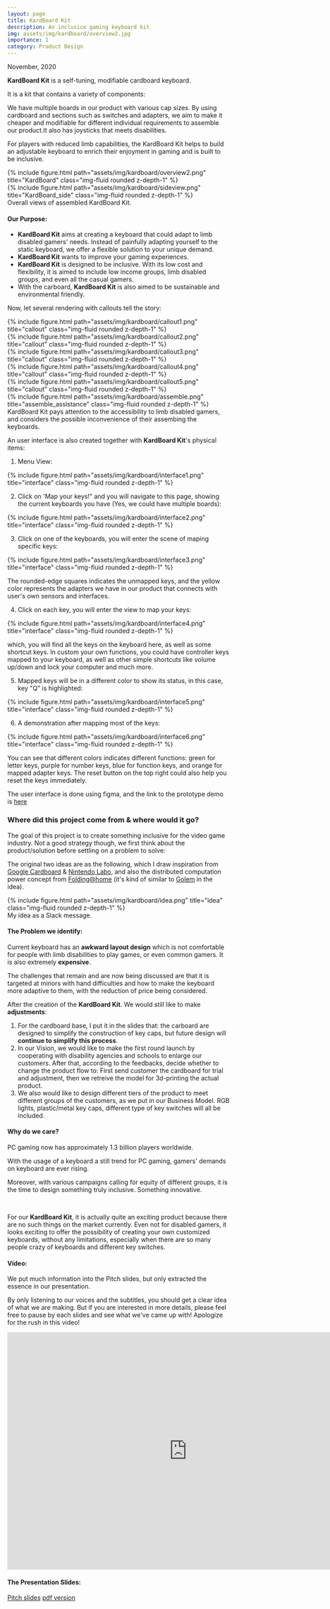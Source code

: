```yaml
---
layout: page
title: KardBoard Kit
description: An inclusice gaming keyboard kit
img: assets/img/kardboard/overview2.jpg
importance: 1
category: Product Design
---
```


November, 2020

**KardBoard Kit** is a self-tuning, modifiable cardboard keyboard.

It is a kit that contains a variety of components:

We have multiple boards in our product with various cap sizes. By using cardboard and sections such as switches and adapters, we aim to make it
cheaper and modifiable for different individual requirements to assemble our product.It also has joysticks that meets disabilities.

For players with reduced limb capabilities, the KardBoard Kit helps to build an adjustable keyboard to enrich their enjoyment in gaming and is built to be inclusive.

<div class="row">
    <div class="col-sm mt-3 mt-md-0">
        {% include figure.html path="assets/img/kardboard/overview2.png" title="KardBoard" class="img-fluid rounded z-depth-1" %}
    </div>
</div>
<div class="row">
    <div class="col-sm mt-3 mt-md-0">
        {% include figure.html path="assets/img/kardboard/sideview.png" title="KardBoard_side" class="img-fluid rounded z-depth-1" %}
    </div>
</div>
<div class="caption">
    Overall views of assembled KardBoard Kit.
</div>

#### Our Purpose:

- **KardBoard Kit** aims at creating a keyboard that could adapt to limb disabled gamers' needs. Instead of painfully adapting yourself to the static keyboard, we offer a flexible solution to your unique demand.
- **KardBoard Kit** wants to improve your gaming experiences.
- **KardBoard Kit** is designed to be inclusive. With its low cost and flexibility, it is aimed to include low income groups, limb disabled groups, and even all the casual gamers.
- With the carboard, **KardBoard Kit** is also aimed to be sustainable and environmental friendly.

Now, let several rendering with callouts tell the story:

<div class="row">
    <div class="col-sm mt-3 mt-md-0">
        {% include figure.html path="assets/img/kardboard/callout1.png" title="callout" class="img-fluid rounded z-depth-1" %}
    </div>
</div>
<div class="row">
    <div class="col-sm mt-3 mt-md-0">
        {% include figure.html path="assets/img/kardboard/callout2.png" title="callout" class="img-fluid rounded z-depth-1" %}
    </div>
</div>
<div class="row">
    <div class="col-sm mt-3 mt-md-0">
        {% include figure.html path="assets/img/kardboard/callout3.png" title="callout" class="img-fluid rounded z-depth-1" %}
    </div>
</div>
<div class="row">
    <div class="col-sm mt-3 mt-md-0">
        {% include figure.html path="assets/img/kardboard/callout4.png" title="callout" class="img-fluid rounded z-depth-1" %}
    </div>
</div>
<div class="row">
    <div class="col-sm mt-3 mt-md-0">
        {% include figure.html path="assets/img/kardboard/callout5.png" title="callout" class="img-fluid rounded z-depth-1" %}
    </div>
</div>

<div class="row">
    <div class="col-sm mt-3 mt-md-0">
        {% include figure.html path="assets/img/kardboard/assemble.png" title="assemble_assistance" class="img-fluid rounded z-depth-1" %}
    </div>
</div>
<div class="caption">
    KardBoard Kit pays attention to the accessibility to limb disabled gamers, and considers the possible inconvenience of their assembing the keyboards.
</div>

An user interface is also created together with **KardBoard Kit**'s physical items:

1. Menu View:

<div class="row">
    <div class="col-sm mt-3 mt-md-0">
        {% include figure.html path="assets/img/kardboard/interface1.png" title="interface" class="img-fluid rounded z-depth-1" %}
    </div>
</div>

2. Click on 'Map your keys!" and you will navigate to this page, showing the current keyboards you have (Yes, we could have multiple boards):

<div class="row">
    <div class="col-sm mt-3 mt-md-0">
        {% include figure.html path="assets/img/kardboard/interface2.png" title="interface" class="img-fluid rounded z-depth-1" %}
    </div>
</div>

3. Click on one of the keyboards, you will enter the scene of maping specific keys:

<div class="row">
    <div class="col-sm mt-3 mt-md-0">
        {% include figure.html path="assets/img/kardboard/interface3.png" title="interface" class="img-fluid rounded z-depth-1" %}
    </div>
</div>

The rounded-edge squares indicates the unmapped keys, and the yellow color represents the adapters we have in our product that connects with user's own sensors and interfaces.

4. Click on each key, you will enter the view to map your keys:

<div class="row">
    <div class="col-sm mt-3 mt-md-0">
        {% include figure.html path="assets/img/kardboard/interface4.png" title="interface" class="img-fluid rounded z-depth-1" %}
    </div>
</div>

which, you will find all the keys on the keyboard here, as well as some shortcut keys. In custom your own functions, you could have controller
keys mapped to your keyboard, as well as other simple shortcuts like volume up/down and lock your computer and much more.

5. Mapped keys will be in a different color to show its status, in this case, key "Q" is highlighted:

<div class="row">
    <div class="col-sm mt-3 mt-md-0">
        {% include figure.html path="assets/img/kardboard/interface5.png" title="interface" class="img-fluid rounded z-depth-1" %}
    </div>
</div>

6. A demonstration after mapping most of the keys:

<div class="row">
    <div class="col-sm mt-3 mt-md-0">
        {% include figure.html path="assets/img/kardboard/interface6.png" title="interface" class="img-fluid rounded z-depth-1" %}
    </div>
</div>

You can see that different colors indicates different functions: green for letter keys, purple for number keys, blue for function keys, and orange for mapped adapter keys. The reset button on the top right could also help you reset the keys immediately.

The user interface is done using figma, and the link to the prototype demo is [here](https://www.figma.com/proto/fUJdcprmOOEf5T8v2MSgeC/Cardboard-Keyboard-Software-(Copy)?node-id=2%3A1&starting-point-node-id=2%3A1)


### Where did this project come from & where would it go?

The goal of this project is to create something inclusive for the video game industry. Not a good strategy though, we first think about the product/solution before settling on a problem to solve:

The original two ideas are as the following, which I draw inspiration from [Google Cardboard](https://arvr.google.com/cardboard/) & [Nintendo Labo](https://www.nintendo.com.hk/labo/), and also the distributed computation
power concept from [Folding@home](https://foldingathome.org/) (it's kind of similar to [Golem](https://www.golem.network/) in the idea).

<div class="row">
    <div class="col-sm mt-3 mt-md-0">
        {% include figure.html path="assets/img/kardboard/idea.png" title="idea" class="img-fluid rounded z-depth-1" %}
    </div>
</div>
<div class="caption">
    My idea as a Slack message.
</div>

#### The Problem we identify:
Current keyboard has an **awkward layout design** which is not comfortable for people with limb disabilities to play games, or even common gamers. It is also extremely **expensive**.

The challenges that remain and are now being discussed are that it is targeted at minors with hand difficulties and how to make the keyboard more adaptive to them, with the reduction of price being considered.

After the creation of the **KardBoard Kit**. We would still like to make **adjustments**:
1. For the cardboard base, I put it in the slides that: the carboard are designed to simplify the construction of key caps, but
future design will **continue to simplify this process**.
2. In our Vision, we would like to make the first round launch by cooperating with disability agencies and schools to enlarge our customers. After that, according to the feedbacks, decide whether to change the product flow to: First send customer the cardboard for trial and adjustment, then we
retreive the model for 3d-printing the actual product.
3. We also would like to design different tiers of the product to meet different groups of the customers, as we put in our Business Model. RGB  lights, plastic/metal key caps, different type of key switches will all be included.

#### Why do we care?

PC gaming now has approximately 1.3 billion players worldwide. 

With the usage of a keyboard a still trend for PC gaming, gamers' demands on
keyboard are ever rising. 

Moreover, with various campaigns calling for equity of different groups, it is the time to design something truly inclusive. Something innovative.

<br>

For our **KardBoard Kit**, it is actually quite an exciting product because there are no such things on the market currently. Even not for disabled gamers, it looks exciting to offer the possibility of creating your own customized keyboards, without any limitations, especially when there are so many people crazy of keyboards and different key switches.


#### Video:

We put much information into the Pitch slides, but only extracted the essence in our presentation.

By only listening to our voices and the subtitles, you should get a clear idea of what we are making. But if you are interested in more details, please feel free to pause by each slides and see what we've came up with! Apologize for the rush in this video!

<iframe width="813" height="538" src="https://www.youtube.com/embed/1oQsSiwVtxQ" title="KardBoard Kit - Final Pitch (with CC)" frameborder="0" allow="accelerometer; autoplay; clipboard-write; encrypted-media; gyroscope; picture-in-picture" allowfullscreen></iframe>

#### The Presentation Slides:

[Pitch slides](https://app.pitch.com/app/presentation/b467a12d-f09e-4fb2-a016-11f234ae55e8/aa9babf4-0ab1-4697-82c2-68d321ece467)
[pdf version](assets/pdf/KardBoard_Kit_Final_Pitch.pdf) 